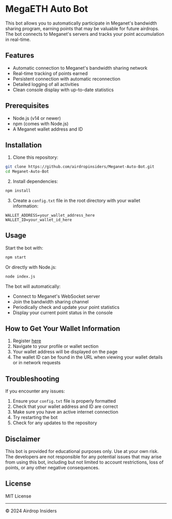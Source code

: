 # MegaETH Auto Bot

This bot allows you to automatically participate in Meganet's bandwidth sharing program, earning points that may be valuable for future airdrops. The bot connects to Meganet's servers and tracks your point accumulation in real-time.

## Features

- Automatic connection to Meganet's bandwidth sharing network
- Real-time tracking of points earned
- Persistent connection with automatic reconnection
- Detailed logging of all activities
- Clean console display with up-to-date statistics

## Prerequisites

- Node.js (v14 or newer)
- npm (comes with Node.js)
- A Meganet wallet address and ID

## Installation

1. Clone this repository:
```bash
git clone https://github.com/airdropinsiders/Meganet-Auto-Bot.git
cd Meganet-Auto-Bot
```

2. Install dependencies:
```bash
npm install
```

3. Create a `config.txt` file in the root directory with your wallet information:
```
WALLET_ADDRESS=your_wallet_address_here
WALLET_ID=your_wallet_id_here
```

## Usage

Start the bot with:

```bash
npm start
```

Or directly with Node.js:

```bash
node index.js
```

The bot will automatically:
- Connect to Meganet's WebSocket server
- Join the bandwidth sharing channel
- Periodically check and update your point statistics
- Display your current point status in the console

## How to Get Your Wallet Information

1. Register [here](https://meganet.app/login?refcode=6EI57Z)
2. Navigate to your profile or wallet section
3. Your wallet address will be displayed on the page
4. The wallet ID can be found in the URL when viewing your wallet details or in network requests

## Troubleshooting

If you encounter any issues:

1. Ensure your `config.txt` file is properly formatted
2. Check that your wallet address and ID are correct
3. Make sure you have an active internet connection
4. Try restarting the bot
5. Check for any updates to the repository

## Disclaimer

This bot is provided for educational purposes only. Use at your own risk. The developers are not responsible for any potential issues that may arise from using this bot, including but not limited to account restrictions, loss of points, or any other negative consequences.

## License

MIT License

---

© 2024 Airdrop Insiders
